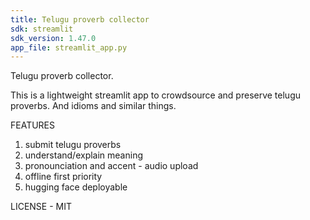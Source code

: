 ```yaml
---
title: Telugu proverb collector
sdk: streamlit
sdk_version: 1.47.0
app_file: streamlit_app.py
---
```

Telugu proverb collector.

This is a lightweight streamlit app to crowdsource and preserve telugu proverbs. And idioms and similar things.

FEATURES
1. submit telugu proverbs
2. understand/explain meaning
3. pronounciation and accent - audio upload
4. offline first priority 
5. hugging face deployable

LICENSE - MIT